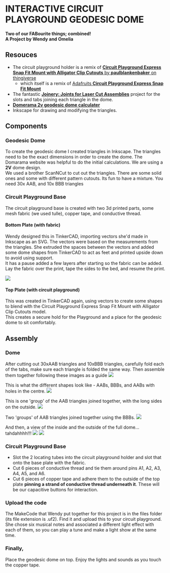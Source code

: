 # INTERACTIVE CIRCUIT PLAYGROUND GEODESIC DOME
**Two of our FABourite things; combined!**  
**A Project by Wendy and Omelia**  

## Resouces
* The circuit playground holder is a remix of [**Circuit Playground Express Snap Fit Mount with Alligator Clip Cutouts** by **paulblankenbaker** on thingiverse](https://www.thingiverse.com/thing:3982715)
    * which itself is a remix of [Adafruits **Circuit Playground Express Snap Fit Mount**](https://www.thingiverse.com/thing:3878226)
* The fantastic [**Joinery: Joints for Laser Cut Assemblies**](https://www.instructables.com/Joinery-Joints-for-Laser-Cut-Assemblies/) project for the slots and tabs joining each triangle in the dome.
* [**Domerama 2v geodesic dome calculater**](http://www.domerama.com/calculators/2v-geodesic-dome-calculator/)
* Inkscape for drawing and modifying the triangles.

## Components
### Geodesic Dome
To create the geodesic dome I created triangles in Inkscape. The triangles need to be the exact dimensions in order to create the dome. The Domarama website was helpful to do the initial calculations. We are using a **2V** dome design.  
We used a brother ScanNCut to cut out the triangles. There are some solid ones and some with different pattern cutouts. Its fun to have a mixture.
You need 30x AAB, and 10x BBB triangles

### Circuit Playground Base
The circuit playground base is created with two 3d printed parts, some mesh fabric (we used tulle), copper tape, and conductive thread.
#### Bottom Plate (with fabric)
Wendy designed this in TinkerCAD, importing vectors she'd made in Inkscape as an SVG. The vectors were based on the measurements from the triangles. She extruded the spaces between the vectors and added some dome shapes from TinkerCAD to act as feet and printed upside down to avoid using support.  
It has a pause added a few layers after starting so the fabric can be added. Lay the fabric over the print, tape the sides to the bed, and resume the print. 

![](/images/base_tulle.jpg)

#### Top Plate (with circuit playground)
This was created in TinkerCAD again, using vectors to create some shapes to blend with the Circuit Playground Express Snap Fit Mount with Alligator Clip Cutouts model.  
This creates a secure hold for the Playground and a place for the geodesic dome to sit comfortably.

## Assembly
### Dome
After cutting out 30xAAB triangles and 10xBBB triangles, carefully fold each of the tabs, make sure each triangle is folded the same way. 
Then assemble them together following these images as a guide
![](/images/2v_assembly_large.jpg)

This is what the different shapes look like - AABs, BBBs, and AABs with holes in the centre.
![](/images/dome_components.jpg)

This is one 'group' of the AAB triangles joined together, with the long sides on the outside.
![](/images/dome_single.jpg)

Two 'groups' of AAB triangles joined together using the BBBs.
![](/images/dome_elements.jpg)

And then, a view of the inside and the outside of the full dome... tahdahhhh!!!
![](/images/dome_inner.jpg)
![](/images/dome_outer.jpg)

### Circuit Playground Base
* Slot the 2 locating tubes into the circuit playground holder and slot that onto the base plate with the fabric.  
* Cut 6 pieces of conductive thread and tie them around pins A1, A2, A3, A4, A5, and A6. 
* Cut 6 pieces of copper tape and adhere them to the outside of the top plate **pinning a strand of conductive thread underneath it**. These will be our capacitive buttons for interaction.

### Upload the code
The MakeCode that Wendy put together for this project is in the files folder (its file extension is .uf2). Find it and upload this to your circuit playground. She chose six musical notes and associated a different light effect with each of them, so you can play a tune and make a light show at the same time.

### Finally,
Place the geodesic dome on top. Enjoy the lights and sounds as you touch the copper tape.
